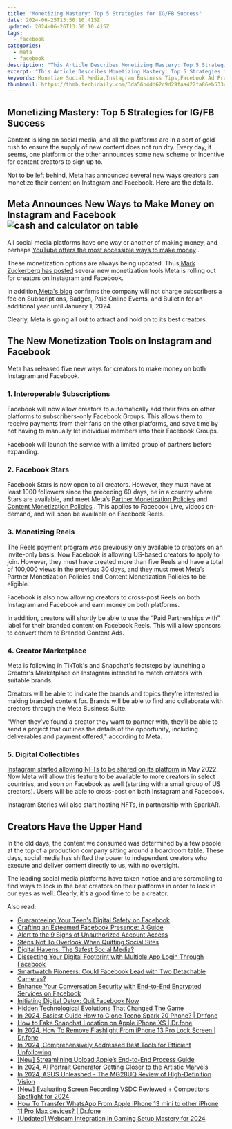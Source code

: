 ```yaml
---
title: "Monetizing Mastery: Top 5 Strategies for IG/FB Success"
date: 2024-06-25T13:50:10.415Z
updated: 2024-06-26T13:50:10.415Z
tags:
  - facebook
categories:
  - meta
  - facebook
description: "This Article Describes Monetizing Mastery: Top 5 Strategies for IG/FB Success"
excerpt: "This Article Describes Monetizing Mastery: Top 5 Strategies for IG/FB Success"
keywords: Monetize Social Media,Instagram Business Tips,Facebook Ad Profits,Growth Hacks for IG,Earn on Social Platforms,Mastery in Digital Marketing,Top 5 Revenue Strategies
thumbnail: https://thmb.techidaily.com/3da56b4dd62c9d29faa422fa86eb533c5fdaa7995cd6fe5de9f6ecf749c3b6f7.jpg
---
```


## Monetizing Mastery: Top 5 Strategies for IG/FB Success

 Content is king on social media, and all the platforms are in a sort of gold rush to ensure the supply of new content does not run dry. Every day, it seems, one platform or the other announces some new scheme or incentive for content creators to sign up to.

 Not to be left behind, Meta has announced several new ways creators can monetize their content on Instagram and Facebook. Here are the details.

## Meta Announces New Ways to Make Money on Instagram and Facebook ![cash and calculator on table](https://static1.makeuseofimages.com/wordpress/wp-content/uploads/2022/06/cash-1.jpg)

 All social media platforms have one way or another of making money, and perhaps [YouTube offers the most accessible ways to make money](https://www.makeuseof.com/tag/make-money-youtube/) .

 These monetization options are always being updated. Thus,[Mark Zuckerberg has posted](https://www.facebook.com/zuck/posts/rolling-out-more-ways-for-creators-to-make-money-on-facebook-and-instagram-and-s/10114534084040871/) several new monetization tools Meta is rolling out for creators on Instagram and Facebook.

 In addition,[Meta's blog](https://about.fb.com/news/2022/06/tools-helping-creators-build-businesses/) confirms the company will not charge subscribers a fee on Subscriptions, Badges, Paid Online Events, and Bulletin for an additional year until January 1, 2024.

 Clearly, Meta is going all out to attract and hold on to its best creators.

## The New Monetization Tools on Instagram and Facebook

 Meta has released five new ways for creators to make money on both Instagram and Facebook.

### 1\. Interoperable Subscriptions

 Facebook will now allow creators to automatically add their fans on other platforms to subscribers-only Facebook Groups. This allows them to receive payments from their fans on the other platforms, and save time by not having to manually let individual members into their Facebook Groups.

 Facebook will launch the service with a limited group of partners before expanding.

### 2\. Facebook Stars

 Facebook Stars is now open to all creators. However, they must have at least 1000 followers since the preceding 60 days, be in a country where Stars are available, and meet Meta’s [Partner Monetization Policies](https://www.facebook.com/business/help/169845596919485?id=2520940424820218) and [Content Monetization Policies](https://www.facebook.com/business/help/1348682518563619?id=2520940424820218) . This applies to Facebook Live, videos on-demand, and will soon be available on Facebook Reels.

### 3\. Monetizing Reels

 The Reels payment program was previously only available to creators on an invite-only basis. Now Facebook is allowing US-based creators to apply to join. However, they must have created more than five Reels and have a total of 100,000 views in the previous 30 days, and they must meet Meta’s Partner Monetization Policies and Content Monetization Policies to be eligible.

 Facebook is also now allowing creators to cross-post Reels on both Instagram and Facebook and earn money on both platforms.

 In addition, creators will shortly be able to use the “Paid Partnerships with” label for their branded content on Facebook Reels. This will allow sponsors to convert them to Branded Content Ads.

### 4\. Creator Marketplace

 Meta is following in TikTok's and Snapchat's footsteps by launching a Creator's Marketplace on Instagram intended to match creators with suitable brands.

 Creators will be able to indicate the brands and topics they’re interested in making branded content for. Brands will be able to find and collaborate with creators through the Meta Business Suite.

 "When they’ve found a creator they want to partner with, they’ll be able to send a project that outlines the details of the opportunity, including deliverables and payment offered," according to Meta.

### 5\. Digital Collectibles

[Instagram started allowing NFTs to be shared on its platform](https://www.makeuseof.com/how-nfts-work-on-instagram/) in May 2022\. Now Meta will allow this feature to be available to more creators in select countries, and soon on Facebook as well (starting with a small group of US creators). Users will be able to cross-post on both Instagram and Facebook.

 Instagram Stories will also start hosting NFTs, in partnership with SparkAR.

## Creators Have the Upper Hand

 In the old days, the content we consumed was determined by a few people at the top of a production company sitting around a boardroom table. These days, social media has shifted the power to independent creators who execute and deliver content directly to us, with no oversight.

 The leading social media platforms have taken notice and are scrambling to find ways to lock in the best creators on their platforms in order to lock in our eyes as well. Clearly, it's a good time to be a creator.


<ins class="adsbygoogle"
     style="display:block"
     data-ad-format="autorelaxed"
     data-ad-client="ca-pub-7571918770474297"
     data-ad-slot="1223367746"></ins>



<ins class="adsbygoogle"
     style="display:block"
     data-ad-client="ca-pub-7571918770474297"
     data-ad-slot="8358498916"
     data-ad-format="auto"
     data-full-width-responsive="true"></ins>

<span class="atpl-alsoreadstyle">Also read:</span>
<div><ul>
<li><a href="https://facebook.techidaily.com/guaranteeing-your-teens-digital-safety-on-facebook/"><u>Guaranteeing Your Teen's Digital Safety on Facebook</u></a></li>
<li><a href="https://facebook.techidaily.com/crafting-an-esteemed-facebook-presence-a-guide/"><u>Crafting an Esteemed Facebook Presence: A Guide</u></a></li>
<li><a href="https://facebook.techidaily.com/alert-to-the-9-signs-of-unauthorized-account-access/"><u>Alert to the 9 Signs of Unauthorized Account Access</u></a></li>
<li><a href="https://facebook.techidaily.com/steps-not-to-overlook-when-quitting-social-sites/"><u>Steps Not To Overlook When Quitting Social Sites</u></a></li>
<li><a href="https://facebook.techidaily.com/digital-havens-the-safest-social-media/"><u>Digital Havens: The Safest Social Media?</u></a></li>
<li><a href="https://facebook.techidaily.com/dissecting-your-digital-footprint-with-multiple-app-login-through-facebook/"><u>Dissecting Your Digital Footprint with Multiple App Login Through Facebook</u></a></li>
<li><a href="https://facebook.techidaily.com/smartwatch-pioneers-could-facebook-lead-with-two-detachable-cameras/"><u>Smartwatch Pioneers: Could Facebook Lead with Two Detachable Cameras?</u></a></li>
<li><a href="https://facebook.techidaily.com/enhance-your-conversation-security-with-end-to-end-encrypted-services-on-facebook/"><u>Enhance Your Conversation Security with End-to-End Encrypted Services on Facebook</u></a></li>
<li><a href="https://facebook.techidaily.com/initiating-digital-detox-quit-facebook-now/"><u>Initiating Digital Detox: Quit Facebook Now</u></a></li>
<li><a href="https://facebook.techidaily.com/hidden-technological-evolutions-that-changed-the-game/"><u>Hidden Technological Evolutions That Changed The Game</u></a></li>
<li><a href="https://android-transfer.techidaily.com/in-2024-easiest-guide-how-to-clone-tecno-spark-20-phone-drfone-by-drfone-transfer-from-android-transfer-from-android/"><u>In 2024, Easiest Guide How to Clone Tecno Spark 20 Phone? | Dr.fone</u></a></li>
<li><a href="https://location-social.techidaily.com/how-to-fake-snapchat-location-on-apple-iphone-xs-drfone-by-drfone-virtual-ios/"><u>How to Fake Snapchat Location on Apple iPhone XS | Dr.fone</u></a></li>
<li><a href="https://iphone-unlock.techidaily.com/in-2024-how-to-remove-flashlight-from-iphone-13-pro-lock-screen-drfone-by-drfone-ios/"><u>In 2024, How To Remove Flashlight From iPhone 13 Pro Lock Screen | Dr.fone</u></a></li>
<li><a href="https://twitter-videos.techidaily.com/in-2024-comprehensively-addressed-best-tools-for-efficient-unfollowing/"><u>In 2024, Comprehensively Addressed  Best Tools for Efficient Unfollowing</u></a></li>
<li><a href="https://some-guidance.techidaily.com/new-streamlining-upload-apples-end-to-end-process-guide/"><u>[New] Streamlining Upload  Apple’s End-to-End Process Guide</u></a></li>
<li><a href="https://ai-topics.techidaily.com/in-2024-ai-portrait-generator-getting-closer-to-the-artistic-marvels/"><u>In 2024, AI Portrait Generator Getting Closer to the Artistic Marvels</u></a></li>
<li><a href="https://extra-lessons.techidaily.com/in-2024-asus-unleashed-the-mg28uq-review-of-high-definition-vision/"><u>In 2024, ASUS Unleashed - The MG28UQ Review of High-Definition Vision</u></a></li>
<li><a href="https://screen-capture.techidaily.com/new-evaluating-screen-recording-vsdc-reviewed-plus-competitors-spotlight-for-2024/"><u>[New] Evaluating Screen Recording  VSDC Reviewed + Competitors Spotlight for 2024</u></a></li>
<li><a href="https://techidaily.com/how-to-transfer-whatsapp-from-apple-iphone-13-mini-to-other-iphone-11-pro-max-devices-drfone-by-drfone-transfer-whatsapp-from-ios-transfer-whatsapp-from-ios/"><u>How To Transfer WhatsApp From Apple iPhone 13 mini to other iPhone 11 Pro Max devices? | Dr.fone</u></a></li>
<li><a href="https://screen-activity-recording.techidaily.com/updated-webcam-integration-in-gaming-setup-mastery-for-2024/"><u>[Updated] Webcam Integration in Gaming Setup Mastery for 2024</u></a></li>
</ul></div>
